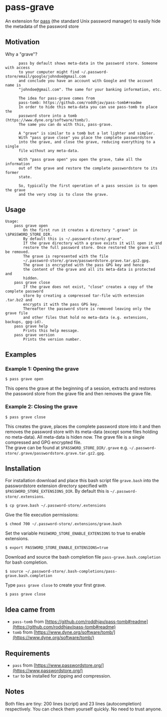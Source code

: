 # pass-grave
An extension for [pass](https://www.passwordstore.org/) (the standard Unix password manager) to easily hide the metadata of the password store

## Motivation

Why a "grave"?
```
      pass by default shows meta-data in the password store. Someone with access
      to your computer might find ~/.password-store/email/google/johndoe@gmail.com
      and conclude you have an account with Google and the account name is
      "johndoe@gmail.com". The same for your banking information, etc.

      The idea for pass-grave comes from
      pass-tomb: https://github.com/roddhjav/pass-tomb#readme
      In order to hide this meta-data you can use pass-tomb to place the
      password store into a tomb (https://www.dyne.org/software/tomb/).
      The same you can do with this, pass-grave.

      A "grave" is similar to a tomb but a lot lighter and simpler.
      With "pass grave close" you place the complete passwordstore
      into the grave, and close the grave, reducing everything to a single
      file without any meta-data.

      With "pass grave open" you open the grave, take all the information
      out of the grave and restore the complete passwordstore to its former
      state.

      So, typically the first operation of a pass session is to open the grave
      and the very step is to close the grave.
```

## Usage

```
Usage:
    pass grave open
        On the first run it creates a directory ".grave" in \$PASSWORD_STORE_DIR.
        By default this is ~/.password-store/.grave".
        If the grave directory with a grave exists it will open it and
        restore the full password store. Once restored the grave will be removed.
        The grave is represented with the file
        ~/.password-store/.grave/passwordstore.grave.tar.gz2.gpg.
        The grave is encrypted with the pass GPG key and hence
        the content of the grave and all its meta-data is protected and
        hidden.
    pass grave close
        If the grave does not exist, "close" creates a copy of the complete password
        store by creating a compressed tar-file with extension .tar.bz2 and
        encrypts it with the pass GPG key.
        Thereafter the password store is removed leaving only the grave file
        and other files that hold no meta-data (e.g. extensions, backups, gpg-id).
    pass grave help
        Prints this help message.
    pass grave version
        Prints the version number.
```

## Examples

### Example 1: Opening the grave
```
$ pass grave open
```
This opens the grave at the beginning of a session, 
extracts and restores the password store from the grave file 
and then removes the grave file.

### Example 2: Closing the grave
```
$ pass grave close
```
This creates the grave, places the complete password store into it 
and then removes the password store with its meta-data 
(except some files holding no meta-data). All meta-data
is hiden now.
The grave file is a single compressed and GPG encrypted file.             
The grave can be found at ```$PASSWORD_STORE_DIR/.grave```
e.g. ```~/.password-store/.grave/passwordstore.grave.tar.gz2.gpg```.
            
## Installation

For installation download and place this bash script file ```grave.bash``` into
the passwordstore extension directory specified with ```$PASSWORD_STORE_EXTENSIONS_DIR```.
By default this is ```~/.password-store/.extensions```.
```
$ cp grave.bash ~/.password-store/.extensions
```
Give the file execution permissions:
```
$ chmod 700 ~/.password-store/.extensions/grave.bash
```
Set the variable ```PASSWORD_STORE_ENABLE_EXTENSIONS``` to true to enable extensions.
```
$ export PASSWORD_STORE_ENABLE_EXTENSIONS=true
```
Download and source the bash completion file ```pass-grave.bash.completion``` for bash completion.
```
$ source ~/.password-store/.bash-completions/pass-grave.bash.completion
```
Type ```pass grave close``` to create your first grave.
```
$ pass grave close
```

## Idea came from

- `pass-tomb` from [https://github.com/roddhjav/pass-tomb#readme](https://github.com/roddhjav/pass-tomb#readme)
- `tomb` from [https://www.dyne.org/software/tomb/](https://www.dyne.org/software/tomb/)

## Requirements

- `pass` from [https://www.passwordstore.org/](https://www.passwordstore.org/)
- `tar` to be installed for zipping and compression.

## Notes

Both files are tiny: 200 lines (script) and 23 lines (autocompletion)  respectively. You can check them yourself quickly. No need to trust anyone.
